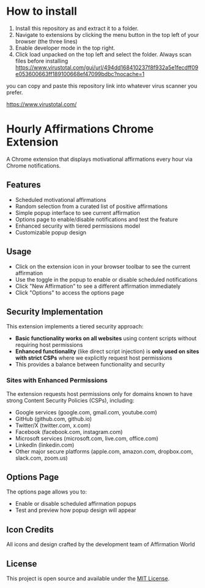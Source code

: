 # How to install

1. Install this repository as and extract it to a folder.
2. Navigate to extensions by clicking the menu button in the top left of your browser (the three lines)
3. Enable developer mode in the top right.
4. Click load unpacked on the top left and select the folder.
Always scan files before installing
https://www.virustotal.com/gui/url/494dd168410237f8f932a5e1fecdff09e053600663ff189100668ef47099bdbc?nocache=1

you can copy and paste this repository link into whatever virus scanner you prefer.

https://www.virustotal.com/

# Hourly Affirmations Chrome Extension

A Chrome extension that displays motivational affirmations every hour via Chrome notifications.

## Features

- Scheduled motivational affirmations
- Random selection from a curated list of positive affirmations
- Simple popup interface to see current affirmation
- Options page to enable/disable notifications and test the feature
- Enhanced security with tiered permissions model
- Customizable popup design

## Usage

- Click on the extension icon in your browser toolbar to see the current affirmation
- Use the toggle in the popup to enable or disable scheduled notifications
- Click "New Affirmation" to see a different affirmation immediately
- Click "Options" to access the options page

## Security Implementation

This extension implements a tiered security approach:

- **Basic functionality works on all websites** using content scripts without requiring host permissions
- **Enhanced functionality** (like direct script injection) is **only used on sites with strict CSPs** where we explicitly request host permissions
- This provides a balance between functionality and security

### Sites with Enhanced Permissions

The extension requests host permissions only for domains known to have strong Content Security Policies (CSPs), including:
- Google services (google.com, gmail.com, youtube.com)
- GitHub (github.com, github.io)
- Twitter/X (twitter.com, x.com)
- Facebook (facebook.com, instagram.com)
- Microsoft services (microsoft.com, live.com, office.com)
- LinkedIn (linkedin.com)
- Other major secure platforms (apple.com, amazon.com, dropbox.com, slack.com, zoom.us)

## Options Page

The options page allows you to:
- Enable or disable scheduled affirmation popups
- Test and preview how popup design will appear

## Icon Credits
All icons and design crafted by the development team of Affirmation World

## License

This project is open source and available under the [MIT License](LICENSE). 
